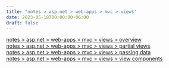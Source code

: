 ```yaml
---
title: "notes > asp.net > web-apps > mvc > views"
date: 2023-05-18T00:00:00-06:00
draft: false
---
```


[notes > asp.net > web-apps > mvc > views > overview](overview.md)  
[notes > asp.net > web-apps > mvc > views > partial views](partial-views.md)  
[notes > asp.net > web-apps > mvc > views > passing data](passing-data.md)  
[notes > asp.net > web-apps > mvc > views > view components](view-components.md)  
